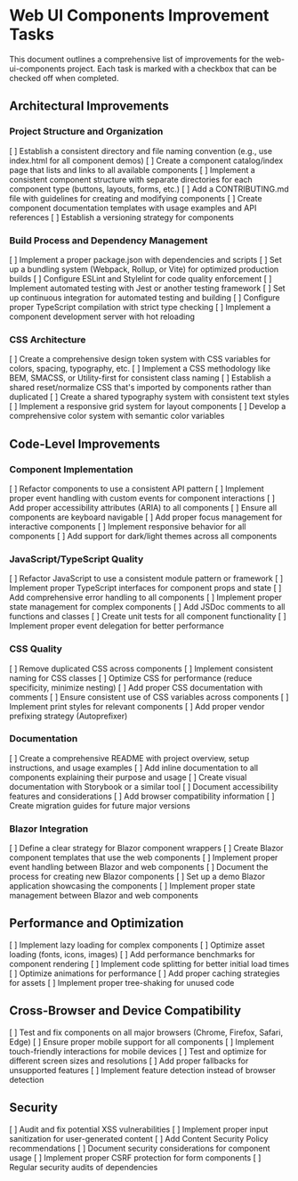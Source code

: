 # Web UI Components Improvement Tasks

This document outlines a comprehensive list of improvements for the web-ui-components project. Each task is marked with a checkbox that can be checked off when completed.

## Architectural Improvements

### Project Structure and Organization

[ ] Establish a consistent directory and file naming convention (e.g., use index.html for all component demos)
[ ] Create a component catalog/index page that lists and links to all available components
[ ] Implement a consistent component structure with separate directories for each component type (buttons, layouts, forms, etc.)
[ ] Add a CONTRIBUTING.md file with guidelines for creating and modifying components
[ ] Create component documentation templates with usage examples and API references
[ ] Establish a versioning strategy for components

### Build Process and Dependency Management

[ ] Implement a proper package.json with dependencies and scripts
[ ] Set up a bundling system (Webpack, Rollup, or Vite) for optimized production builds
[ ] Configure ESLint and Stylelint for code quality enforcement
[ ] Implement automated testing with Jest or another testing framework
[ ] Set up continuous integration for automated testing and building
[ ] Configure proper TypeScript compilation with strict type checking
[ ] Implement a component development server with hot reloading

### CSS Architecture

[ ] Create a comprehensive design token system with CSS variables for colors, spacing, typography, etc.
[ ] Implement a CSS methodology like BEM, SMACSS, or Utility-first for consistent class naming
[ ] Establish a shared reset/normalize CSS that's imported by components rather than duplicated
[ ] Create a shared typography system with consistent text styles
[ ] Implement a responsive grid system for layout components
[ ] Develop a comprehensive color system with semantic color variables

## Code-Level Improvements

### Component Implementation

[ ] Refactor components to use a consistent API pattern
[ ] Implement proper event handling with custom events for component interactions
[ ] Add proper accessibility attributes (ARIA) to all components
[ ] Ensure all components are keyboard navigable
[ ] Add proper focus management for interactive components
[ ] Implement responsive behavior for all components
[ ] Add support for dark/light themes across all components

### JavaScript/TypeScript Quality

[ ] Refactor JavaScript to use a consistent module pattern or framework
[ ] Implement proper TypeScript interfaces for component props and state
[ ] Add comprehensive error handling to all components
[ ] Implement proper state management for complex components
[ ] Add JSDoc comments to all functions and classes
[ ] Create unit tests for all component functionality
[ ] Implement proper event delegation for better performance

### CSS Quality

[ ] Remove duplicated CSS across components
[ ] Implement consistent naming for CSS classes
[ ] Optimize CSS for performance (reduce specificity, minimize nesting)
[ ] Add proper CSS documentation with comments
[ ] Ensure consistent use of CSS variables across components
[ ] Implement print styles for relevant components
[ ] Add proper vendor prefixing strategy (Autoprefixer)

### Documentation

[ ] Create a comprehensive README with project overview, setup instructions, and usage examples
[ ] Add inline documentation to all components explaining their purpose and usage
[ ] Create visual documentation with Storybook or a similar tool
[ ] Document accessibility features and considerations
[ ] Add browser compatibility information
[ ] Create migration guides for future major versions

### Blazor Integration

[ ] Define a clear strategy for Blazor component wrappers
[ ] Create Blazor component templates that use the web components
[ ] Implement proper event handling between Blazor and web components
[ ] Document the process for creating new Blazor components
[ ] Set up a demo Blazor application showcasing the components
[ ] Implement proper state management between Blazor and web components

## Performance and Optimization

[ ] Implement lazy loading for complex components
[ ] Optimize asset loading (fonts, icons, images)
[ ] Add performance benchmarks for component rendering
[ ] Implement code splitting for better initial load times
[ ] Optimize animations for performance
[ ] Add proper caching strategies for assets
[ ] Implement proper tree-shaking for unused code

## Cross-Browser and Device Compatibility

[ ] Test and fix components on all major browsers (Chrome, Firefox, Safari, Edge)
[ ] Ensure proper mobile support for all components
[ ] Implement touch-friendly interactions for mobile devices
[ ] Test and optimize for different screen sizes and resolutions
[ ] Add proper fallbacks for unsupported features
[ ] Implement feature detection instead of browser detection

## Security

[ ] Audit and fix potential XSS vulnerabilities
[ ] Implement proper input sanitization for user-generated content
[ ] Add Content Security Policy recommendations
[ ] Document security considerations for component usage
[ ] Implement proper CSRF protection for form components
[ ] Regular security audits of dependencies
